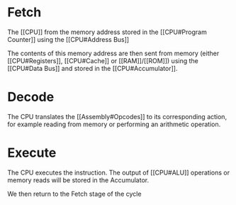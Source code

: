 # Fetch
The [[CPU]] from the memory address stored in the [[CPU#Program Counter]] using the [[CPU#Address Bus]]

The contents of this memory address are then sent from memory (either [[CPU#Registers]], [[CPU#Cache]] or [[RAM]]/[[ROM]]) using the [[CPU#Data Bus]] and stored in the [[CPU#Accumulator]].

# Decode
The CPU translates the [[Assembly#Opcodes]] to its corresponding action, for example reading from memory or performing an arithmetic operation.

# Execute
The CPU executes the instruction.
The output of [[CPU#ALU]] operations or memory reads will be stored in the Accumulator.

We then return to the Fetch stage of the cycle